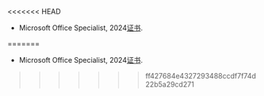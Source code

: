 <<<<<<< HEAD
- Microsoft Office Specialist, 2024[证书](https://www.certiport.com/portal/Pages/PrintTranscriptInfo.aspx?action=Cert&format=pdf&id=252).


=======
- Microsoft Office Specialist, 2024[证书](https://www.certiport.com/portal/Pages/PrintTranscriptInfo.aspx?action=Cert&format=pdf&id=252).


>>>>>>> ff427684e4327293488ccdf7f74d22b5a29cd271
